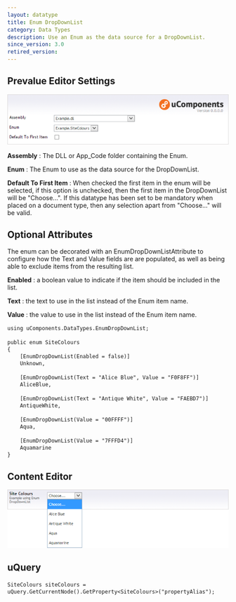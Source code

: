 ```yaml
---
layout: datatype
title: Enum DropDownList
category: Data Types
description: Use an Enum as the data source for a DropDownList.
since_version: 3.0
retired_version: 
---
```


## Prevalue Editor Settings

![Prevalue Editor](PreValueEditor.png)

**Assembly** : The DLL or App_Code folder containing the Enum.

**Enum** : The Enum to use as the data source for the DropDownList.

**Default To First Item** : When checked the first item in the enum will be selected, if this option is unchecked, then the first item in the DropDownList will be "Choose...". If this datatype has been set to be mandatory when placed on a document type, then any selection apart from "Choose..." will be valid.


## Optional Attributes

The enum can be decorated with an EnumDropDownListAttribute to configure how the Text and Value fields are are populated, as well as being able to exclude items from the resulting list.

**Enabled** : a boolean value to indicate if the item should be included in the list.

**Text** : the text to use in the list instead of the Enum item name.

**Value** : the value to use in the list instead of the Enum item name.

    using uComponents.DataTypes.EnumDropDownList;

    public enum SiteColours
    {
        [EnumDropDownList(Enabled = false)]
        Unknown,

        [EnumDropDownList(Text = "Alice Blue", Value = "F0F8FF")]
        AliceBlue,

        [EnumDropDownList(Text = "Antique White", Value = "FAEBD7")]
        AntiqueWhite,

        [EnumDropDownList(Value = "00FFFF")]
        Aqua,

        [EnumDropDownList(Value = "7FFFD4")]
        Aquamarine 
    }


## Content Editor

![Content Editor](DataEditor.png)


## uQuery

	SiteColours siteColours = uQuery.GetCurrentNode().GetProperty<SiteColours>("propertyAlias");
